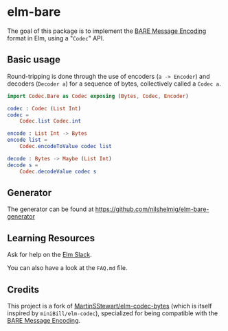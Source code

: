 # elm-bare
The goal of this package is to implement the [BARE Message Encoding](https://baremessages.org/) format in Elm, using a "`Codec`" API.

## Basic usage

Round-tripping is done through the use of encoders (`a -> Encoder`) and decoders (`Decoder a`) for a sequence of bytes, collectively called a `Codec a`.

```elm
import Codec.Bare as Codec exposing (Bytes, Codec, Encoder)

codec : Codec (List Int)
codec =
    Codec.list Codec.int

encode : List Int -> Bytes
encode list =
    Codec.encodeToValue codec list

decode : Bytes -> Maybe (List Int)
decode s =
    Codec.decodeValue codec s
```

## Generator
The generator can be found at https://github.com/nilshelmig/elm-bare-generator

## Learning Resources

Ask for help on the [Elm Slack](https://elmlang.herokuapp.com/).

You can also have a look at the `FAQ.md` file.

## Credits
This project is a fork of [MartinSStewart/elm-codec-bytes](https://package.elm-lang.org/packages/MartinSStewart/elm-codec-bytes/latest/) (which is itself inspired by `miniBill/elm-codec`), specialized for being compatible with the [BARE Message Encoding](https://baremessages.org/).
